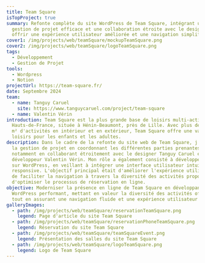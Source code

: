 ```yaml
---
title: Team Square
isTopProject: true
summary: Refonte complète du site WordPress de Team Square, intégrant une
  gestion de projet efficace et une collaboration étroite avec le designer pour
  offrir une expérience utilisateur améliorée et une navigation simplifiée.
cover1: /img/projects/web/teamSquare/mockupTeamSquare.png
cover2: /img/projects/web/teamSquare/logoTeamSquare.png
tags:
  - Développement
  - Gestion de Projet
tools:
  - Wordpress
  - Notion
projectUrl: https://team-square.fr/
date: Septembre 2024
team:
  - name: Tanguy Caruel
    site: https://www.tanguycaruel.com/project/team-square
  - name: Valentin Vérin
introduction: Team Square est la plus grande base de loisirs multi-activités des
  Hauts-de-France, située à Hénin-Beaumont, près de Lille. Avec plus de 60 000
  m² d'activités en intérieur et en extérieur, Team Square offre une variété de
  loisirs pour les enfants et les adultes.
description: Dans le cadre de la refonte du site web de Team Square, j'ai assuré
  la gestion de projet en coordonnant les différentes parties prenantes,
  notamment en collaborant étroitement avec le designer Tanguy Caruel et le
  développeur Valentin Vérin. Mon rôle a également consisté à développer le site
  sur WordPress, en veillant à intégrer une interface utilisateur intuitive et
  responsive. L'objectif principal était d'améliorer l'expérience utilisateur,
  de faciliter la navigation à travers la diversité des activités proposées et
  d'optimiser le processus de réservation en ligne.
objective: Moderniser la présence en ligne de Team Square en développant un site
  WordPress performant, mettant en valeur la diversité des activités offertes,
  tout en assurant une navigation fluide et une expérience utilisateur optimale.
galleryImages:
  - path: /img/projects/web/teamSquare/reservationTeamSquare.png
    legend: Page d'article du site Team Square
  - path: /img/projects/web/teamSquare/reservationPhoneTeamSquare.png
    legend: Réservation du site Team Square
  - path: /img/projects/web/teamSquare/teamSquareEvent.png
    legend: Présentation des salles du site Team Square
  - path: /img/projects/web/teamSquare/logoTeamSquare.png
    legend: Logo de Team Square
---
```


##
